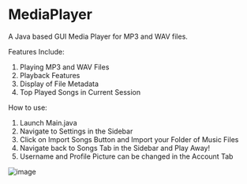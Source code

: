 # MediaPlayer
A Java based GUI Media Player for MP3 and WAV files.


Features Include:

1. Playing MP3 and WAV Files
2. Playback Features
3. Display of File Metadata
4. Top Played Songs in Current Session


How to use:

1. Launch Main.java
2. Navigate to Settings in the Sidebar
3. Click on Import Songs Button and Import your Folder of Music Files
4. Navigate back to Songs Tab in the Sidebar and Play Away!
5. Username and Profile Picture can be changed in the Account Tab




![image](https://github.com/Azam2K/MediaPlayer/assets/118070030/f10f6dd6-1677-49a7-8301-c15d7afc2e0d)
